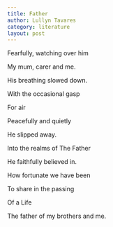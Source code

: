 ```yaml
---
title: Father
author: Lullyn Tavares
category: literature
layout: post
---
```

Fearfully, watching over him

My mum, carer and me.

His breathing slowed down.

With the occasional gasp

For air

Peacefully and quietly

He slipped away.

Into the realms of The Father

He faithfully believed in.

How fortunate we have been

To share in the passing

Of a Life

The father of my brothers and me.

